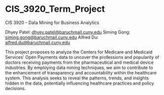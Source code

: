 # CIS_3920_Term_Project

CIS 3920 - Data Mining for Business Analytics

Dhyey Patel: dhyey.patel@baruchmail.cuny.edu
Siming Gong: siming.gong@baruchmail.cuny.edu
Alfred Du: alfred.du@baruchmail.cuny.edu 

This project proposes to analyze the Centers for Medicare and Medicaid Services' Open Payments data to uncover the professions and popularity of doctors receiving payments from the pharmaceutical and medical device industries. By employing data mining techniques, we aim to contribute to the enhancement of transparency and accountability within the healthcare system. This analysis seeks to reveal the patterns, trends, and insights hidden in the data, potentially influencing healthcare practices and policy decisions.



